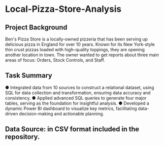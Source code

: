 # Local-Pizza-Store-Analysis
## Project Background
Ben's Pizza Store is a locally-owned pizzeria that has been serving up delicious pizza in England for over 10 years. Known for its New York-style thin crust pizzas loaded with high-quality toppings, they are opening another location in town. The owner wanted to get reports about three main areas of focus: Orders, Stock Controls, and Staff.

## Task Summary
● Integrated data from 10 sources to construct a relational dataset, using SQL for data collection and transformation, ensuring data accuracy and consistency.
● Applied advanced SQL queries to generate four major tables, serving as the foundation for insightful analysis.
● Developed a dynamic Power BI dashboard to visualize key metrics, facilitating data-driven decision-making and actionable planning.

## Data Source: in CSV format included in the repository.
